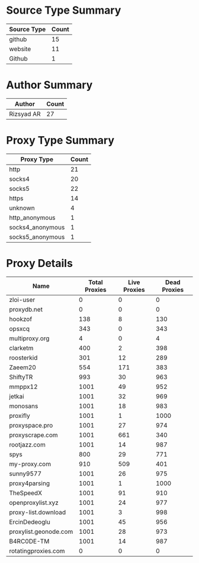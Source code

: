 # Source Type Summary

| Source Type | Count |
|-------------|-------|
| github | 15 |
| website | 11 |
| Github | 1 |


# Author Summary

| Author | Count |
|--------|-------|
| Rizsyad AR | 27 |


# Proxy Type Summary

| Proxy Type | Count |
|------------|-------|
| http | 21 |
| socks4 | 20 |
| socks5 | 22 |
| https | 14 |
| unknown | 4 |
| http_anonymous | 1 |
| socks4_anonymous | 1 |
| socks5_anonymous | 1 |


# Proxy Details

| Name | Total Proxies | Live Proxies | Dead Proxies |
|------|---------------|--------------|---------------|
| zloi-user | 0 | 0 | 0 |
| proxydb.net | 0 | 0 | 0 |
| hookzof | 138 | 8 | 130 |
| opsxcq | 343 | 0 | 343 |
| multiproxy.org | 4 | 0 | 4 |
| clarketm | 400 | 2 | 398 |
| roosterkid | 301 | 12 | 289 |
| Zaeem20 | 554 | 171 | 383 |
| ShiftyTR | 993 | 30 | 963 |
| mmppx12 | 1001 | 49 | 952 |
| jetkai | 1001 | 32 | 969 |
| monosans | 1001 | 18 | 983 |
| proxifly | 1001 | 1 | 1000 |
| proxyspace.pro | 1001 | 27 | 974 |
| proxyscrape.com | 1001 | 661 | 340 |
| rootjazz.com | 1001 | 14 | 987 |
| spys | 800 | 29 | 771 |
| my-proxy.com | 910 | 509 | 401 |
| sunny9577 | 1001 | 26 | 975 |
| proxy4parsing | 1001 | 1 | 1000 |
| TheSpeedX | 1001 | 91 | 910 |
| openproxylist.xyz | 1001 | 24 | 977 |
| proxy-list.download | 1001 | 3 | 998 |
| ErcinDedeoglu | 1001 | 45 | 956 |
| proxylist.geonode.com | 1001 | 28 | 973 |
| B4RC0DE-TM | 1001 | 14 | 987 |
| rotatingproxies.com | 0 | 0 | 0 |
